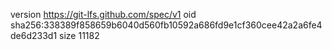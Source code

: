 version https://git-lfs.github.com/spec/v1
oid sha256:338389f858659b6040d560fb10592a686fd9e1cf360cee42a2a6fe4de6d233d1
size 11182
